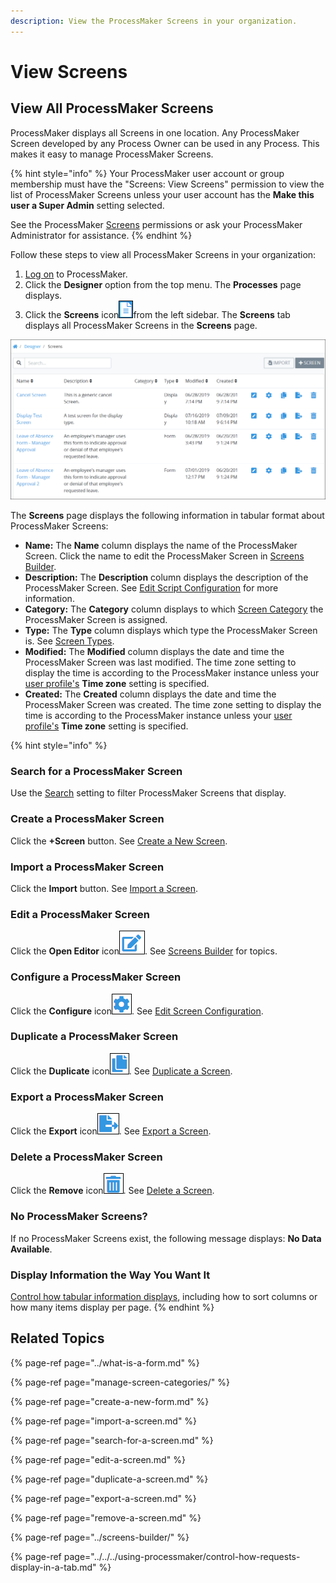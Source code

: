 ```yaml
---
description: View the ProcessMaker Screens in your organization.
---
```


# View Screens

## View All ProcessMaker Screens <a id="view-all-scripts"></a>

ProcessMaker displays all Screens in one location. Any ProcessMaker Screen developed by any Process Owner can be used in any Process. This makes it easy to manage ProcessMaker Screens.

{% hint style="info" %}
Your ProcessMaker user account or group membership must have the "Screens: View Screens" permission to view the list of ProcessMaker Screens unless your user account has the **Make this user a Super Admin** setting selected.

See the ProcessMaker [Screens](../../../processmaker-administration/permission-descriptions-for-users-and-groups.md#screens) permissions or ask your ProcessMaker Administrator for assistance.
{% endhint %}

Follow these steps to view all ProcessMaker Screens in your organization:

1. ​[Log on](https://processmaker.gitbook.io/processmaker-4-community/-LPblkrcFWowWJ6HZdhC/using-processmaker/log-in#log-in) to ProcessMaker.
2. Click the **Designer** option from the top menu. The **Processes** page displays.
3. Click the **Screens** icon![](../../../.gitbook/assets/screens-icon-processes.png)from the left sidebar. The **Screens** tab displays all ProcessMaker Screens in the **Screens** page.

![&quot;Screens&quot; page displays all ProcessMaker Screens in your organization](../../../.gitbook/assets/screens-page-processes.png)

The **Screens** page displays the following information in tabular format about ProcessMaker Screens:

* **Name:** The **Name** column displays the name of the ProcessMaker Screen. Click the name to edit the ProcessMaker Screen in [Screens Builder](../screens-builder/).
* **Description:** The **Description** column displays the description of the ProcessMaker Screen. See [Edit Script Configuration](../../scripts/manage-scripts/edit-script-configuration.md#edit-configuration-information-about-a-processmaker-script) for more information.
* **Category:** The **Category** column displays to which [Screen Category](manage-screen-categories/what-is-a-screen-category.md) the ProcessMaker Screen is assigned.
* **Type:** The **Type** column displays which type the ProcessMaker Screen is. See [Screen Types](../screens-builder/types-for-screens.md).
* **Modified:** The **Modified** column displays the date and time the ProcessMaker Screen was last modified. The time zone setting to display the time is according to the ProcessMaker instance unless your [user profile's](../../../using-processmaker/profile-settings.md#change-your-profile-settings) **Time zone** setting is specified.
* **Created:** The **Created** column displays the date and time the ProcessMaker Screen was created. The time zone setting to display the time is according to the ProcessMaker instance unless your [user profile's](../../../using-processmaker/profile-settings.md#change-your-profile-settings) **Time zone** setting is specified.

{% hint style="info" %}
### Search for a ProcessMaker Screen

Use the [Search](search-for-a-screen.md#search-for-a-processmaker-screen) setting to filter ProcessMaker Screens that display.

### Create a ProcessMaker Screen

Click the **+Screen** button. See [Create a New Screen](create-a-new-form.md#create-a-new-processmaker-screen).

### Import a ProcessMaker Screen

Click the **Import** button. See [Import a Screen](import-a-screen.md).

### Edit a ProcessMaker Screen

Click the **Open Editor** icon![](../../../.gitbook/assets/edit-icon.png). See [Screens Builder](../screens-builder/) for topics.

### Configure a ProcessMaker Screen

Click the **Configure** icon![](../../../.gitbook/assets/configure-process-icon-processes-page-processes.png). See [Edit Screen Configuration](edit-a-screen.md#edit-configuration-information-about-a-processmaker-screen).

### Duplicate a ProcessMaker Screen

Click the **Duplicate** icon![](../../../.gitbook/assets/duplicate-script-processes.png). See [Duplicate a Screen](duplicate-a-screen.md#duplicate-a-processmaker-screen).

### Export a ProcessMaker Screen

Click the **Export** icon![](../../../.gitbook/assets/export-process-icon-processes.png). See [Export a Screen](export-a-screen.md).

### Delete a ProcessMaker Screen

Click the **Remove** icon![](../../../.gitbook/assets/trash-icon-process-modeler-processes.png). See [Delete a Screen](remove-a-screen.md#delete-a-processmaker-screen).

### No ProcessMaker Screens?

If no ProcessMaker Screens exist, the following message displays: **No Data Available**.

### Display Information the Way You Want It

[Control how tabular information displays](../../../using-processmaker/control-how-requests-display-in-a-tab.md), including how to sort columns or how many items display per page.
{% endhint %}

## Related Topics

{% page-ref page="../what-is-a-form.md" %}

{% page-ref page="manage-screen-categories/" %}

{% page-ref page="create-a-new-form.md" %}

{% page-ref page="import-a-screen.md" %}

{% page-ref page="search-for-a-screen.md" %}

{% page-ref page="edit-a-screen.md" %}

{% page-ref page="duplicate-a-screen.md" %}

{% page-ref page="export-a-screen.md" %}

{% page-ref page="remove-a-screen.md" %}

{% page-ref page="../screens-builder/" %}

{% page-ref page="../../../using-processmaker/control-how-requests-display-in-a-tab.md" %}


